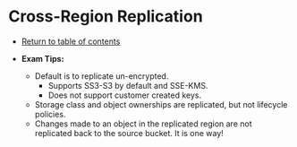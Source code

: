 # Cross-Region Replication

* [Return to table of contents](../../../README.md)

* **Exam Tips:**
  * Default is to replicate un-encrypted.
    * Supports SS3-S3 by default and SSE-KMS.
    * Does not support customer created keys.
  * Storage class and object ownerships are replicated, but not lifecycle policies.
  * Changes made to an object in the replicated region are not replicated back to the source bucket. It is one way!
